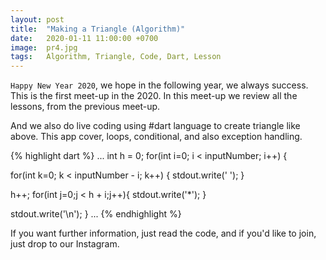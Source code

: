 ```yaml
---
layout: post
title:  "Making a Triangle (Algorithm)"
date:   2020-01-11 11:00:00 +0700
image:  pr4.jpg
tags:   Algorithm, Triangle, Code, Dart, Lesson
---
```

`Happy New Year 2020`, we hope in the following year, we always success. This is the first meet-up in the 2020. In this meet-up we review all the lessons, from the previous meet-up.

And we also do live coding using #dart language to create triangle like above. This app cover, loops, conditional, and also exception handling.

{% highlight dart %}
...
int h = 0;
for(int i=0; i < inputNumber; i++) {
  
  for(int k=0; k < inputNumber - i; k++) {
    stdout.write(' ');
  }

  h++;
  for(int j=0;j < h + i;j++){
    stdout.write('*');
  }
  
  stdout.write('\n');
}
...
{% endhighlight %}

If you want further information, just read the code, and if you'd like to join, just drop to our Instagram.

[dart-docs]: https://dart.dev/guides
[final-result]: https://github.com/horeeorg/demo/bintangsegitiga.dart